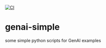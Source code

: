 [![CI](https://github.com/mflechl/genai-simple/actions/workflows/main.yml/badge.svg)](https://github.com/mflechl/genai-simple/actions/workflows/main.yml)

# genai-simple
some simple python scripts for GenAI examples


